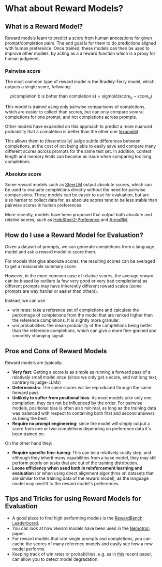 # What about Reward Models?

## What is a Reward Model?

Reward models learn to predict a score from human annotations for given prompt/completion pairs. The end goal is for them to do predictions aligned with human preference. 
Once trained, these models can then be used to improve other models, by acting as a a reward function which is a proxy for human judgment.

### Pairwise score

The most common type of reward model is the Bradley-Terry model, which outputs a single score, following:

$$p(\text{completion b is better than completion a}) = \text{sigmoid}(\text{score}_b - \text{score}_a)$$

This model is trained using only pairwise comparisons of completions, which are easier to collect than scores, but can only compare several completions for one prompt, and not completions across prompts.

Other models have expanded on this approach to predict a more nuanced probability that a completion is better than the other one ([example](https://huggingface.co/RLHFlow/pair-preference-model-LLaMA3-8B)). 

This allows them to (theoretically) judge subtle differences between completions, at the cost of not being able to easily save and compare many different scores across prompts for the same test set. In addition, context length and memory limits can become an issue when comparing too long completions.

### Absolute score

Some reward models such as [SteerLM](https://arxiv.org/abs/2311.09528) output absolute scores, which can be used to evaluate completions directly without the need for pairwise comparisions. These models can be easier to use for evaluation, but are also harder to collect data for, as absolute scores tend to be less stable than pairwise scores in human preferences. 

More recently, models have been proposed that output both absolute and relative scores, such as [HelpSteer2-Preference](https://arxiv.org/abs/2410.01257) and [ArmoRM](https://arxiv.org/abs/2406.12845).


## How do I use a Reward Model for Evaluation?

Given a dataset of prompts, we can generate completions from a language model and ask a reward model to score them.

For models that give absolute scores, the resulting scores can be averaged to get a reasonable summary score.

However, in the more common case of relative scores, the average reward can be biased by outliers (a few very good or very bad completions) as different prompts may have inherently different reward scales (some prompts are way harder or easier than others).

Instead, we can use 
- win rates: take a reference set of completions and calculate the percentage of completions from the model that are ranked higher than the reference completions. It is slightly more granular. 
- win probabilities: the mean probability of the completions being better than the reference completions, which can give a more fine-grained and smoothly changing signal.

## Pros and Cons of Reward Models

Reward models are typically:
- **Very fast**: Getting a score is as simple as running a forward pass of a relatively small model once (since we only get a score, and not long text, contrary to judge-LLMs)
- **Deterministic**: The same scores will be reproduced through the same forward pass
- **Unlikely to suffer from positional bias**: As most models take only one completion, they can not be influenced by the order. For pairwise models, positional bias is often also minimal, as long as the training data was balanced with respect to containing both first and second answers as being the best.
- **Require no prompt engineering**: since the model will simply output a score from one or two completions depending on preference data it's been trained on.

On the other hand they:
- **Require specific fine-tuning**: This can be a relatively costly step, and elthough they inherit many capabilities from a base model, they may still perform poorly on tasks that are out of the training distribution.
- **Loose efficiency when used both in reinforcement learning and evaluation** (or when using direct alignment algorithms on datasets that are similar to the training data of the reward model), as the language model may overfit to the reward model's preferences.

## Tips and Tricks for using Reward Models for Evaluation

- A good place to find high performing models is the [RewardBench Leaderboard](https://huggingface.co/spaces/allenai/reward-bench).
- You can look at how reward models have been used in the [Nemotron](https://arxiv.org/abs/2406.11704) paper. 
- For reward models that rate single prompts and completions, you can cache the scores of many reference models and easily see how a new model performs.
- Keeping track of win rates or probabilities, e.g. as in [this](https://arxiv.org/abs/2410.11677v1) recent paper, can allow you to detect model degradation.
